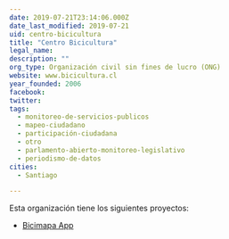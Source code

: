 ```yaml
---
date: 2019-07-21T23:14:06.000Z
date_last_modified: 2019-07-21
uid: centro-bicicultura
title: "Centro Bicicultura"
legal_name: 
description: ""
org_type: Organización civil sin fines de lucro (ONG)
website: www.bicicultura.cl
year_founded: 2006
facebook: 
twitter: 
tags:
  - monitoreo-de-servicios-publicos
  - mapeo-ciudadano
  - participación-ciudadana
  - otro
  - parlamento-abierto-monitoreo-legislativo
  - periodismo-de-datos
cities: 
  - Santiago

---
```


Esta organización tiene los siguientes proyectos:

- [Bicimapa App](/i/bicimapa-app.html)
